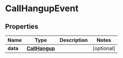 # CallHangupEvent

## Properties
Name | Type | Description | Notes
------------ | ------------- | ------------- | -------------
**data** | [**CallHangup**](CallHangup.md) |  |  [optional]
